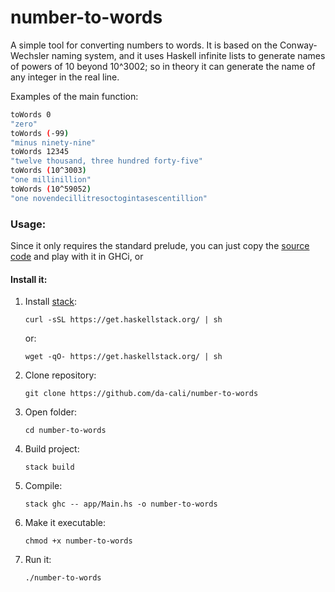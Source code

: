 # number-to-words

A simple tool for converting numbers to words. It is based on the Conway-Wechsler naming system, and it uses Haskell infinite lists to generate names of powers of 10 beyond 10^3002; so in theory it can generate the name of any integer in the real line.

Examples of the main function:
```bash
toWords 0
"zero"
toWords (-99)
"minus ninety-nine"
toWords 12345
"twelve thousand, three hundred forty-five"
toWords (10^3003)
"one millinillion"
toWords (10^59052)
"one novendecillitresoctogintasescentillion"
```
### Usage:

Since it only requires the standard prelude, you can just copy the [source code](https://github.com/da-cali/number-to-words/blob/master/src/Converter.hs) and play with it in GHCi, or

#### Install it:

1. Install [stack](https://docs.haskellstack.org/en/stable/README/):
    ```
    curl -sSL https://get.haskellstack.org/ | sh
    ```
    or:
    ```
    wget -qO- https://get.haskellstack.org/ | sh
    ```
2. Clone repository:
    ```
    git clone https://github.com/da-cali/number-to-words
    ```
3. Open folder:
    ```
    cd number-to-words
    ```
4. Build project:
    ```
    stack build
    ```
5. Compile:
    ```
    stack ghc -- app/Main.hs -o number-to-words
    ```
6. Make it executable:
    ```
    chmod +x number-to-words
    ```
7. Run it:
    ```
    ./number-to-words
    ```